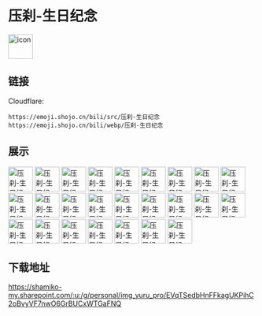 # 压刹-生日纪念
<img src="https://emoji.shojo.cn/bili/src/压刹-生日纪念/icon.png" width="50" height="50" alt="icon">

## 链接
Cloudflare:
```
https://emoji.shojo.cn/bili/src/压刹-生日纪念
https://emoji.shojo.cn/bili/webp/压刹-生日纪念
```
## 展示
<img src="https://emoji.shojo.cn/bili/src/压刹-生日纪念/压刹-生日纪念-给心心.png" width="50" height="50" alt="压刹-生日纪念-给心心">
<img src="https://emoji.shojo.cn/bili/src/压刹-生日纪念/压刹-生日纪念-兴奋.png" width="50" height="50" alt="压刹-生日纪念-兴奋">
<img src="https://emoji.shojo.cn/bili/src/压刹-生日纪念/压刹-生日纪念-揉揉.png" width="50" height="50" alt="压刹-生日纪念-揉揉">
<img src="https://emoji.shojo.cn/bili/src/压刹-生日纪念/压刹-生日纪念-呕.png" width="50" height="50" alt="压刹-生日纪念-呕">
<img src="https://emoji.shojo.cn/bili/src/压刹-生日纪念/压刹-生日纪念-阿巴.png" width="50" height="50" alt="压刹-生日纪念-阿巴">
<img src="https://emoji.shojo.cn/bili/src/压刹-生日纪念/压刹-生日纪念-绷.png" width="50" height="50" alt="压刹-生日纪念-绷">
<img src="https://emoji.shojo.cn/bili/src/压刹-生日纪念/压刹-生日纪念-垫的.png" width="50" height="50" alt="压刹-生日纪念-垫的">
<img src="https://emoji.shojo.cn/bili/src/压刹-生日纪念/压刹-生日纪念-打刹.png" width="50" height="50" alt="压刹-生日纪念-打刹">
<img src="https://emoji.shojo.cn/bili/src/压刹-生日纪念/压刹-生日纪念-笑死.png" width="50" height="50" alt="压刹-生日纪念-笑死">
<img src="https://emoji.shojo.cn/bili/src/压刹-生日纪念/压刹-生日纪念-嗯炒.png" width="50" height="50" alt="压刹-生日纪念-嗯炒">
<img src="https://emoji.shojo.cn/bili/src/压刹-生日纪念/压刹-生日纪念-呃呃.png" width="50" height="50" alt="压刹-生日纪念-呃呃">
<img src="https://emoji.shojo.cn/bili/src/压刹-生日纪念/压刹-生日纪念-切割.png" width="50" height="50" alt="压刹-生日纪念-切割">
<img src="https://emoji.shojo.cn/bili/src/压刹-生日纪念/压刹-生日纪念-开趴.png" width="50" height="50" alt="压刹-生日纪念-开趴">
<img src="https://emoji.shojo.cn/bili/src/压刹-生日纪念/压刹-生日纪念-很行.png" width="50" height="50" alt="压刹-生日纪念-很行">
<img src="https://emoji.shojo.cn/bili/src/压刹-生日纪念/压刹-生日纪念-老刹.png" width="50" height="50" alt="压刹-生日纪念-老刹">
<img src="https://emoji.shojo.cn/bili/src/压刹-生日纪念/压刹-生日纪念-又在狗叫.png" width="50" height="50" alt="压刹-生日纪念-又在狗叫">
<img src="https://emoji.shojo.cn/bili/src/压刹-生日纪念/压刹-生日纪念-喂猪.png" width="50" height="50" alt="压刹-生日纪念-喂猪">
<img src="https://emoji.shojo.cn/bili/src/压刹-生日纪念/压刹-生日纪念-宇宙.png" width="50" height="50" alt="压刹-生日纪念-宇宙">
<img src="https://emoji.shojo.cn/bili/src/压刹-生日纪念/压刹-生日纪念-哭哭.png" width="50" height="50" alt="压刹-生日纪念-哭哭">
<img src="https://emoji.shojo.cn/bili/src/压刹-生日纪念/压刹-生日纪念-就这.png" width="50" height="50" alt="压刹-生日纪念-就这">
<img src="https://emoji.shojo.cn/bili/src/压刹-生日纪念/压刹-生日纪念-我.png" width="50" height="50" alt="压刹-生日纪念-我">
<img src="https://emoji.shojo.cn/bili/src/压刹-生日纪念/压刹-生日纪念-超.png" width="50" height="50" alt="压刹-生日纪念-超">
<img src="https://emoji.shojo.cn/bili/src/压刹-生日纪念/压刹-生日纪念-爱.png" width="50" height="50" alt="压刹-生日纪念-爱">
<img src="https://emoji.shojo.cn/bili/src/压刹-生日纪念/压刹-生日纪念-你.png" width="50" height="50" alt="压刹-生日纪念-你">
<img src="https://emoji.shojo.cn/bili/src/压刹-生日纪念/压刹-生日纪念-的.png" width="50" height="50" alt="压刹-生日纪念-的">

## 下载地址

https://shamiko-my.sharepoint.com/:u:/g/personal/img_yuru_pro/EVqTSedbHnFFkagUKPihC2oBvyVF7nwO6GrBUCxWTGaFNQ